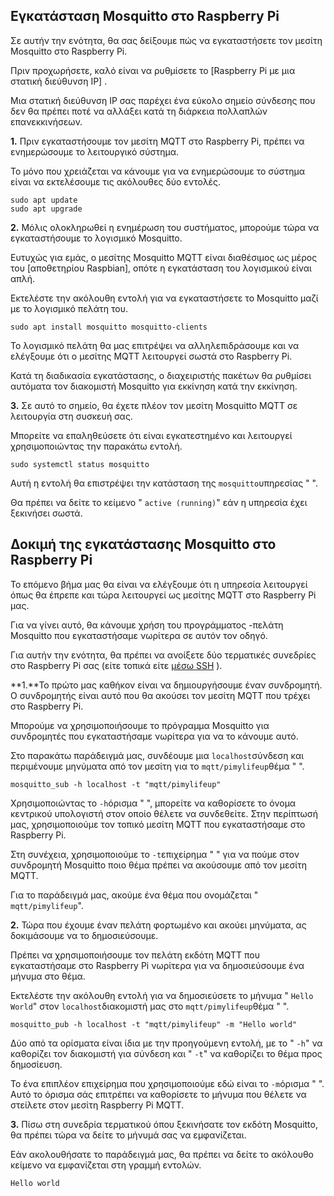 ## Εγκατάσταση Mosquitto στο Raspberry Pi

Σε αυτήν την ενότητα, θα σας δείξουμε πώς να εγκαταστήσετε τον μεσίτη Mosquitto στο Raspberry Pi.

Πριν προχωρήσετε, καλό είναι να ρυθμίσετε το [Raspberry Pi με μια στατική διεύθυνση IP] .

Μια στατική διεύθυνση IP σας παρέχει ένα εύκολο σημείο σύνδεσης που δεν θα πρέπει ποτέ να αλλάξει κατά τη διάρκεια πολλαπλών επανεκκινήσεων.

**1.** Πριν εγκαταστήσουμε τον μεσίτη MQTT στο Raspberry Pi, πρέπει να ενημερώσουμε το λειτουργικό σύστημα.

Το μόνο που χρειάζεται να κάνουμε για να ενημερώσουμε το σύστημα είναι να εκτελέσουμε τις ακόλουθες δύο εντολές.

```
sudo apt update
sudo apt upgrade
```

**2.** Μόλις ολοκληρωθεί η ενημέρωση του συστήματος, μπορούμε τώρα να εγκαταστήσουμε το λογισμικό Mosquitto.

Ευτυχώς για εμάς, ο μεσίτης Mosquitto MQTT είναι διαθέσιμος ως μέρος του [αποθετηρίου Raspbian], οπότε η εγκατάσταση του λογισμικού είναι απλή.

Εκτελέστε την ακόλουθη εντολή για να εγκαταστήσετε το Mosquitto μαζί με το λογισμικό πελάτη του.

```
sudo apt install mosquitto mosquitto-clients
```

Το λογισμικό πελάτη θα μας επιτρέψει να αλληλεπιδράσουμε και να ελέγξουμε ότι ο μεσίτης MQTT λειτουργεί σωστά στο Raspberry Pi.

Κατά τη διαδικασία εγκατάστασης, ο διαχειριστής πακέτων θα ρυθμίσει αυτόματα τον διακομιστή Mosquitto για εκκίνηση κατά την εκκίνηση.

**3.** Σε αυτό το σημείο, θα έχετε πλέον τον μεσίτη Mosquitto MQTT σε λειτουργία στη συσκευή σας.

Μπορείτε να επαληθεύσετε ότι είναι εγκατεστημένο και λειτουργεί χρησιμοποιώντας την παρακάτω εντολή.

```
sudo systemctl status mosquitto
```

Αυτή η εντολή θα επιστρέψει την κατάσταση της `mosquitto`υπηρεσίας " ".

Θα πρέπει να δείτε το κείμενο " `active (running)`" εάν η υπηρεσία έχει ξεκινήσει σωστά.

## Δοκιμή της εγκατάστασης Mosquitto στο Raspberry Pi

Το επόμενο βήμα μας θα είναι να ελέγξουμε ότι η υπηρεσία λειτουργεί όπως θα έπρεπε και τώρα λειτουργεί ως μεσίτης MQTT στο Raspberry Pi μας.

Για να γίνει αυτό, θα κάνουμε χρήση του προγράμματος -πελάτη Mosquitto που εγκαταστήσαμε νωρίτερα σε αυτόν τον οδηγό.

Για αυτήν την ενότητα, θα πρέπει να ανοίξετε δύο τερματικές συνεδρίες στο Raspberry Pi σας (είτε τοπικά είτε [μέσω SSH](https://pimylifeup.com/raspberry-pi-ssh/) ).

**1.**Το πρώτο μας καθήκον είναι να δημιουργήσουμε έναν συνδρομητή. Ο συνδρομητής είναι αυτό που θα ακούσει τον μεσίτη MQTT που τρέχει στο Raspberry Pi.

Μπορούμε να χρησιμοποιήσουμε το πρόγραμμα Mosquitto για συνδρομητές που εγκαταστήσαμε νωρίτερα για να το κάνουμε αυτό.

Στο παρακάτω παράδειγμά μας, συνδέουμε μια `localhost`σύνδεση και περιμένουμε μηνύματα από τον μεσίτη για το `mqtt/pimylifeup`θέμα " ".

```
mosquitto_sub -h localhost -t "mqtt/pimylifeup"
```

Χρησιμοποιώντας το `-h`όρισμα " ", μπορείτε να καθορίσετε το όνομα κεντρικού υπολογιστή στον οποίο θέλετε να συνδεθείτε. Στην περίπτωσή μας, χρησιμοποιούμε τον τοπικό μεσίτη MQTT που εγκαταστήσαμε στο Raspberry Pi.

Στη συνέχεια, χρησιμοποιούμε το `-t`επιχείρημα " " για να πούμε στον συνδρομητή Mosquitto ποιο θέμα πρέπει να ακούσουμε από τον μεσίτη MQTT.

Για το παράδειγμά μας, ακούμε ένα θέμα που ονομάζεται " `mqtt/pimylifeup`".

**2.** Τώρα που έχουμε έναν πελάτη φορτωμένο και ακούει μηνύματα, ας δοκιμάσουμε να το δημοσιεύσουμε.

Πρέπει να χρησιμοποιήσουμε τον πελάτη εκδότη MQTT που εγκαταστήσαμε στο Raspberry Pi νωρίτερα για να δημοσιεύσουμε ένα μήνυμα στο θέμα.

Εκτελέστε την ακόλουθη εντολή για να δημοσιεύσετε το μήνυμα " `Hello World`" στον `localhost`διακομιστή μας στο `mqtt/pimylifeup`θέμα " ".

```
mosquitto_pub -h localhost -t "mqtt/pimylifeup" -m "Hello world"
```

Δύο από τα ορίσματα είναι ίδια με την προηγούμενη εντολή, με το " `-h`" να καθορίζει τον διακομιστή για σύνδεση και " `-t`" να καθορίζει το θέμα προς δημοσίευση.

Το ένα επιπλέον επιχείρημα που χρησιμοποιούμε εδώ είναι το `-m`όρισμα " ". Αυτό το όρισμα σάς επιτρέπει να καθορίσετε το μήνυμα που θέλετε να στείλετε στον μεσίτη Raspberry Pi MQTT.

**3.** Πίσω στη συνεδρία τερματικού όπου ξεκινήσατε τον εκδότη Mosquitto, θα πρέπει τώρα να δείτε το μήνυμά σας να εμφανίζεται.

Εάν ακολουθήσατε το παράδειγμά μας, θα πρέπει να δείτε το ακόλουθο κείμενο να εμφανίζεται στη γραμμή εντολών.

```
Hello world
```
